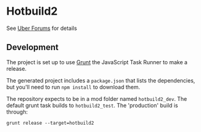 # Hotbuild2

See [Uber Forums](https://forums.uberent.com/threads/rel-hotbuild2-v1-9-9-9-5-62165.54561/) for details

## Development

The project is set up to use [Grunt](http://gruntjs.com/) the JavaScript Task Runner to make a release.

The generated project includes a `package.json` that lists the dependencies, but you'll need to run `npm install` to download them.

The repository expects to be in a mod folder named `hotbuild2_dev`.  The default grunt task builds to `hotbuild2_test`.  The 'production' build is through:

    grunt release --target=hotbuild2
